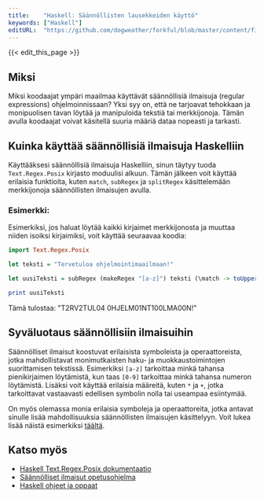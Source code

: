 ```yaml
---
title:    "Haskell: Säännöllisten lausekkeiden käyttö"
keywords: ["Haskell"]
editURL:  "https://github.com/dogweather/forkful/blob/master/content/fi/haskell/using-regular-expressions.md"
---
```


{{< edit_this_page >}}

## Miksi

Miksi koodaajat ympäri maailmaa käyttävät säännöllisiä ilmaisuja (regular expressions) ohjelmoinnissaan? Yksi syy on, että ne tarjoavat tehokkaan ja monipuolisen tavan löytää ja manipuloida tekstiä tai merkkijonoja. Tämän avulla koodaajat voivat käsitellä suuria määriä dataa nopeasti ja tarkasti.

## Kuinka käyttää säännöllisiä ilmaisuja Haskelliin

Käyttääksesi säännöllisiä ilmaisuja Haskelliin, sinun täytyy tuoda ```Text.Regex.Posix``` kirjasto moduulisi alkuun. Tämän jälkeen voit käyttää erilaisia funktioita, kuten ```match```, ```subRegex``` ja ```splitRegex``` käsittelemään merkkijonoja säännöllisten ilmaisujen avulla.

### Esimerkki:

Esimerkiksi, jos haluat löytää kaikki kirjaimet merkkijonosta ja muuttaa niiden isoiksi kirjaimiksi, voit käyttää seuraavaa koodia:

```Haskell
import Text.Regex.Posix

let teksti = "Tervetuloa ohjelmointimaailmaan!"

let uusiTeksti = subRegex (makeRegex "[a-z]") teksti (\match -> toUpper (fst match))

print uusiTeksti
```

Tämä tulostaa: "T2RV2TUL04 0HJELM01NT100LMA00N!"

## Syväluotaus säännöllisiin ilmaisuihin

Säännölliset ilmaisut koostuvat erilaisista symboleista ja operaattoreista, jotka mahdollistavat monimutkaisten haku- ja muokkaustoimintojen suorittamisen tekstissä. Esimerkiksi ```[a-z]``` tarkoittaa minkä tahansa pienikirjaimen löytämistä, kun taas ```[0-9]``` tarkoittaa minkä tahansa numeron löytämistä. Lisäksi voit käyttää erilaisia määreitä, kuten ```*``` ja ```+```, jotka tarkoittavat vastaavasti edellisen symbolin nolla tai useampaa esiintymää.

On myös olemassa monia erilaisia symboleja ja operaattoreita, jotka antavat sinulle lisää mahdollisuuksia säännöllisten ilmaisujen käsittelyyn. Voit lukea lisää näistä esimerkiksi [täältä](https://www.regular-expressions.info/tutorial.html).

## Katso myös

- [Haskell Text.Regex.Posix dokumentaatio](https://hackage.haskell.org/package/regex-posix/docs/Text-Regex-Posix.html)
- [Säännölliset ilmaisut opetusohjelma](https://www.regular-expressions.info/tutorial.html)
- [Haskell ohjeet ja oppaat](https://www.haskell.org/documentation/)